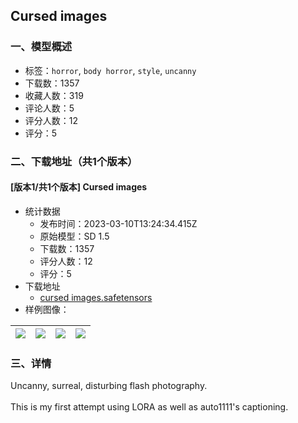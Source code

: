 ## Cursed images
### 一、模型概述

- 标签：`horror`, `body horror`, `style`, `uncanny`
- 下载数：1357
- 收藏人数：319
- 评论人数：5
- 评分人数：12
- 评分：5

### 二、下载地址（共1个版本）

#### [版本1/共1个版本] Cursed images

- 统计数据
  - 发布时间：2023-03-10T13:24:34.415Z
  - 原始模型：SD 1.5
  - 下载数：1357
  - 评分人数：12
  - 评分：5
- 下载地址
  - [cursed images.safetensors](https://civitai.com/api/download/models/21131)
- 样例图像：

| <img src="https://image.civitai.com/xG1nkqKTMzGDvpLrqFT7WA/51c3573c-f12d-40b9-2ca1-8e3398cd8900/width=450/223866.jpeg" /> | <img src="https://image.civitai.com/xG1nkqKTMzGDvpLrqFT7WA/d7f59e8e-c6a9-4793-be62-70231c2c7600/width=450/223872.jpeg" /> | <img src="https://image.civitai.com/xG1nkqKTMzGDvpLrqFT7WA/9230538f-7ba8-4bc1-fe0c-386fe4be2c00/width=450/223871.jpeg" /> | <img src="https://image.civitai.com/xG1nkqKTMzGDvpLrqFT7WA/4aaa9fca-e574-4422-3139-23b8ab042700/width=450/223870.jpeg" /> |
| ---- | ---- | ---- | ---- |


### 三、详情
<p>Uncanny, surreal, disturbing flash photography. <br /><br />This is my first attempt using LORA as well as auto1111's captioning.</p>